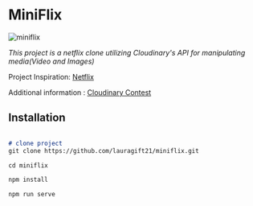 # MiniFlix

![miniflix](http://res.cloudinary.com/lauragift/image/upload/v1526910078/Screenshot_from_2018-05-21_14-39-45_c2g6lj.png)

_This project is a netflix clone utilizing Cloudinary's API for manipulating media(Video and Images)_

Project Inspiration:  [Netflix](https://netflix.com)

Additional information : [Cloudinary Contest](https://bit.ly/vue-video)

## Installation

```md

# clone project
git clone https://github.com/lauragift21/miniflix.git

cd miniflix

npm install

npm run serve

```
